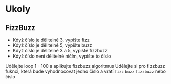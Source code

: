 ﻿# Ukoly


## FizzBuzz

- Když číslo je dělitelné 3, vypište fizz
- Když číslo je dělitelné 5, vypište buzz
- Když číslo je dělitelné 3 a 5, vypiště fizzbuzz
- Když číslo není dělitelné ničím, vypište to číslo

Udělejte loop 1 - 100 a aplikujte fizzbuzz algoritmus
Udělejte si pro fizzbuzz fuknci, která bude vyhodnocovat jedno číslo a vrátí `fizz` `buzz` `fizzbuzz` nebo číslo